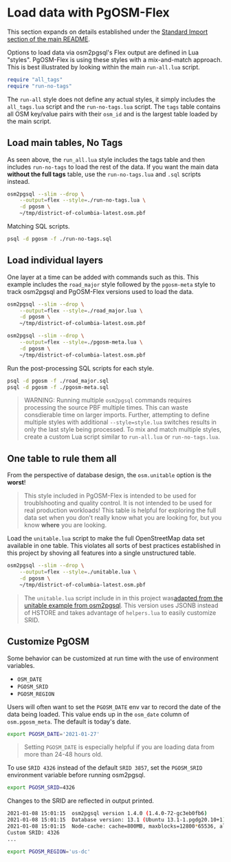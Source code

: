 # Load data with PgOSM-Flex

This section expands on details established under the
[Standard Import section of the main README](README.md).


Options to load data via osm2pgsql's Flex output are defined in Lua "styles".
PgOSM-Flex is using these styles with a mix-and-match approach.
This is best illustrated by looking within the main `run-all.lua` script.

```lua
require "all_tags"
require "run-no-tags"
```

The `run-all` style does not define any actual styles, it simply includes the `all_tags.lua` script and the `run-no-tags.lua` script.
The `tags` table contains all OSM key/value
pairs with their `osm_id` and is the largest table loaded by the main script.


## Load main tables, No Tags

As seen above, the `run_all.lua` style includes the tags table and then includes
`run-no-tags` to load the rest of the data.  If you want the main data
**without the full tags** table, use the `run-no-tags.lua` and `.sql` scripts instead.


```bash
osm2pgsql --slim --drop \
    --output=flex --style=./run-no-tags.lua \
    -d pgosm \
    ~/tmp/district-of-columbia-latest.osm.pbf
```

Matching SQL scripts.

```bash
psql -d pgosm -f ./run-no-tags.sql
```


## Load individual layers

One layer at a time can be added with commands such as this.  This example includes
the `road_major` style followed by the `pgosm-meta` style to track osm2pgsql
and PgOSM-Flex versions used to load the data.

```bash
osm2pgsql --slim --drop \
    --output=flex --style=./road_major.lua \
    -d pgosm \
    ~/tmp/district-of-columbia-latest.osm.pbf
```
```bash
osm2pgsql --slim --drop \
    --output=flex --style=./pgosm-meta.lua \
    -d pgosm \
    ~/tmp/district-of-columbia-latest.osm.pbf
```

Run the post-processing SQL scripts for each style.

```bash
psql -d pgosm -f ./road_major.sql
psql -d pgosm -f ./pgosm-meta.sql
```

> WARNING:  Running multiple `osm2pgsql` commands requires processing the source PBF multiple times. This can waste consdierable time on larger imports.  Further, attempting to define multiple styles with additional `--style=style.lua` switches results in only the last style being processed.  To mix and match multiple styles, create a custom Lua script similar to `run-all.lua` or `run-no-tags.lua`.


## One table to rule them all

From the perspective of database design, the `osm.unitable` option is the **worst**!

> This style included in PgOSM-Flex is intended to be used for troublshooting and quality control.  It is not intended to be used for real production workloads! This table is helpful for exploring the full data set when you don't really know what you are looking for, but you know **where** you are looking.

Load the `unitable.lua` script to make the full OpenStreetMap data set available in
one table. This violates all sorts of best practices established in this project
by shoving all features into a single unstructured table.


```bash
osm2pgsql --slim --drop \
    --output=flex --style=./unitable.lua \
    -d pgosm \
    ~/tmp/district-of-columbia-latest.osm.pbf
```

> The `unitable.lua` script include in in this project was[adapted from the unitable example from osm2pgsql](https://github.com/openstreetmap/osm2pgsql/blob/master/flex-config/unitable.lua). This version uses JSONB instead of HSTORE and takes advantage of `helpers.lua` to easily customize SRID.


## Customize PgOSM

Some behavior can be customized at run time with the use of environment variables.

* `OSM_DATE`
* `PGOSM_SRID`
* `PGOSM_REGION`

Users will often want to set the `PGOSM_DATE` env var to record the date of
the data being loaded.  This value ends up in the `osm_date` column of
`osm.pgosm_meta`.  The default is today's date.

```bash
export PGOSM_DATE='2021-01-27'
```

> Setting `PGOSM_DATE` is especially helpful if you are loading data from more than 24-48 hours old.


To use `SRID 4326` instead of the default `SRID 3857`, set the `PGOSM_SRID`
environment variable before running osm2pgsql.

```bash
export PGOSM_SRID=4326
```

Changes to the SRID are reflected in output printed.

```bash
2021-01-08 15:01:15  osm2pgsql version 1.4.0 (1.4.0-72-gc3eb0fb6)
2021-01-08 15:01:15  Database version: 13.1 (Ubuntu 13.1-1.pgdg20.10+1)
2021-01-08 15:01:15  Node-cache: cache=800MB, maxblocks=12800*65536, allocation method=11
Custom SRID: 4326
...
```



```bash
export PGOSM_REGION='us-dc'
```


